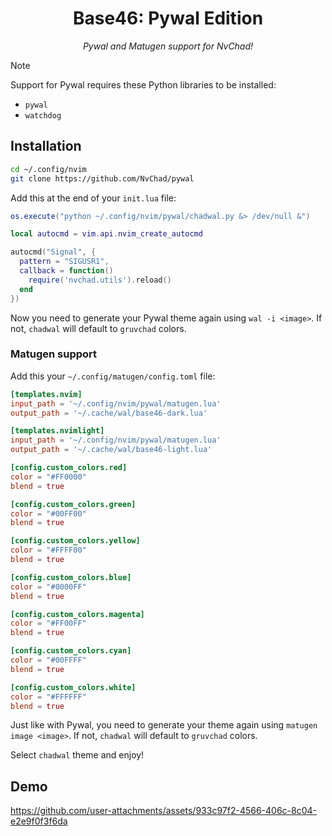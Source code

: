 <h1 align="center">Base46: Pywal Edition</h1>

<p align="center"><i>Pywal and Matugen support for NvChad!</i></p>

> [!NOTE]
> Support for Pywal requires these Python libraries to be installed:
> - `pywal`
> - `watchdog`

## Installation
```bash
cd ~/.config/nvim
git clone https://github.com/NvChad/pywal
```
Add this at the end of your `init.lua` file:
```lua
os.execute("python ~/.config/nvim/pywal/chadwal.py &> /dev/null &")

local autocmd = vim.api.nvim_create_autocmd

autocmd("Signal", {
  pattern = "SIGUSR1",
  callback = function()
    require('nvchad.utils').reload()
  end
})
```
Now you need to generate your Pywal theme again using `wal -i <image>`. If not, `chadwal` will default to `gruvchad` colors.

### Matugen support
Add this your `~/.config/matugen/config.toml` file:
```toml
[templates.nvim]
input_path = '~/.config/nvim/pywal/matugen.lua'
output_path = '~/.cache/wal/base46-dark.lua'

[templates.nvimlight]
input_path = '~/.config/nvim/pywal/matugen.lua'
output_path = '~/.cache/wal/base46-light.lua'

[config.custom_colors.red]
color = "#FF0000"
blend = true

[config.custom_colors.green]
color = "#00FF00"
blend = true

[config.custom_colors.yellow]
color = "#FFFF00"
blend = true

[config.custom_colors.blue]
color = "#0000FF"
blend = true

[config.custom_colors.magenta]
color = "#FF00FF"
blend = true

[config.custom_colors.cyan]
color = "#00FFFF"
blend = true

[config.custom_colors.white]
color = "#FFFFFF"
blend = true
```

Just like with Pywal, you need to generate your theme again using `matugen image <image>`. If not, `chadwal` will default to `gruvchad` colors.

Select `chadwal` theme and enjoy!

## Demo
https://github.com/user-attachments/assets/933c97f2-4566-406c-8c04-e2e9f0f3f6da
